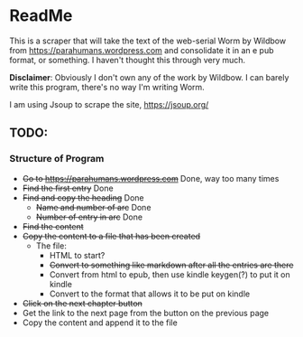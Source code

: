 # ReadMe

This is a scraper that will take the text of the web-serial Worm by Wildbow from https://parahumans.wordpress.com and consolidate it in an e pub format, or something. I haven't thought this through very much.

**Disclaimer**: Obviously I don't own any of the work by Wildbow. I can barely write this program, there's no way I'm writing Worm.

I am using Jsoup to scrape the site, https://jsoup.org/

## TODO:

### Structure of Program

- ~~Go to https://parahumans.wordpress.com~~ Done, way too many times
- ~~Find the first entry~~ Done
- ~~Find and copy the heading~~ Done
	- ~~Name and number of arc~~ Done
	- ~~Number of entry in arc~~ Done
- ~~Find the content~~
- ~~Copy the content to a file that has been created~~
	- The file:
		- HTML to start?
		- ~~Convert to something like markdown after all the entries are there~~
		- Convert from html to epub, then use kindle keygen(?) to put it on kindle
		- Convert to the format that allows it to be put on kindle
- ~~Click on the next chapter button~~
- Get the link to the next page from the button on the previous page
- Copy the content and append it to the file